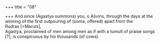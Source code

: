 +++
title = "08"

+++
And since (Agastya summons) you, o Aśvins, through the days at the  winning of the first outpouring of (soma, offered) apart from the  
Rudras [=Maruts],  
Agastya, proclaimed of men among men as if with a tumult of praise  songs [?], is conspicuous by his thousands (of cows).  